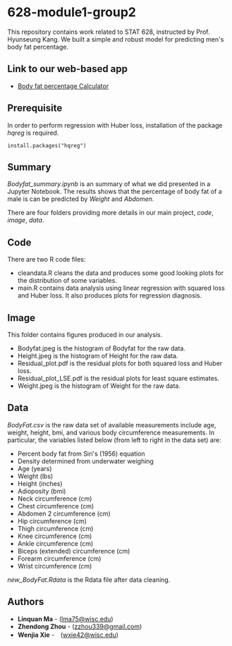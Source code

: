 # 628-module1-group2
This repository contains work related to STAT 628, instructed by Prof. Hyunseung Kang. We built a simple and robust model for predicting men's body fat percentage. 

## Link to our web-based app
- [Body fat percentage Calculator](https://zhendong.shinyapps.io/bodyfat_app/)

## Prerequisite

In order to perform regression with Huber loss, installation of the package *hqreg* is required.

```
install.packages("hqreg")
```


## Summary
*Bodyfat_summary.ipynb* is an summary of what we did presented in a Jupyter Notebook. The results shows that the percentage of body fat of a male is can be predicted by *Weight* and *Abdomen*.

There are four folders providing more details in our main project, *code*, *image*, *data*.

## Code
There are two R code files:

* cleandata.R cleans the data and produces some good looking plots for the distribution of some variables. 
* main.R contains data analysis using linear regression with squared loss and Huber loss. It also produces plots for regression diagnosis. 

## Image
This folder contains figures produced in our analysis.

* Bodyfat.jpeg is the histogram of Bodyfat for the raw data.
* Height.jpeg is the histogram of Height for the raw data.
* Residual_plot.pdf is the residual plots for both squared loss and Huber loss.
* Residual_plot_LSE.pdf is the residual plots for least square estimates.
* Weight.jpeg is the histogram of Weight for the raw data.

## Data
*BodyFat.csv* is the raw data set of available measurements include age, weight, height, bmi, and various body circumference measurements. In particular, the variables listed below (from left to right in the data set) are: 

* Percent body fat from Siri's (1956) equation  
* Density determined from underwater weighing  
* Age (years)  
* Weight (lbs)  
* Height (inches)  
* Adioposity (bmi)
* Neck circumference (cm)  
* Chest circumference (cm)  
* Abdomen 2 circumference (cm)  
* Hip circumference (cm)  
* Thigh circumference (cm)  
* Knee circumference (cm)  
* Ankle circumference (cm)  
* Biceps (extended) circumference (cm)  
* Forearm circumference (cm)  
* Wrist circumference (cm)  

*new_BodyFat.Rdata* is the Rdata file after data cleaning.

## Authors
* **Linquan Ma** - (lma75@wisc.edu)
* **Zhendong Zhou** - (zzhou339@gmail.com)
* **Wenjia Xie** -　(wxie42@wisc.edu)
